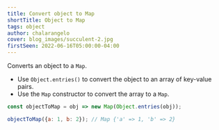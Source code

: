 ```yaml
---
title: Convert object to Map
shortTitle: Object to Map
tags: object
author: chalarangelo
cover: blog_images/succulent-2.jpg
firstSeen: 2022-06-16T05:00:00-04:00
---
```


Converts an object to a `Map`.

- Use `Object.entries()` to convert the object to an array of key-value pairs.
- Use the `Map` constructor to convert the array to a `Map`.

```js
const objectToMap = obj => new Map(Object.entries(obj));
```

```js
objectToMap({a: 1, b: 2}); // Map {'a' => 1, 'b' => 2}
```
